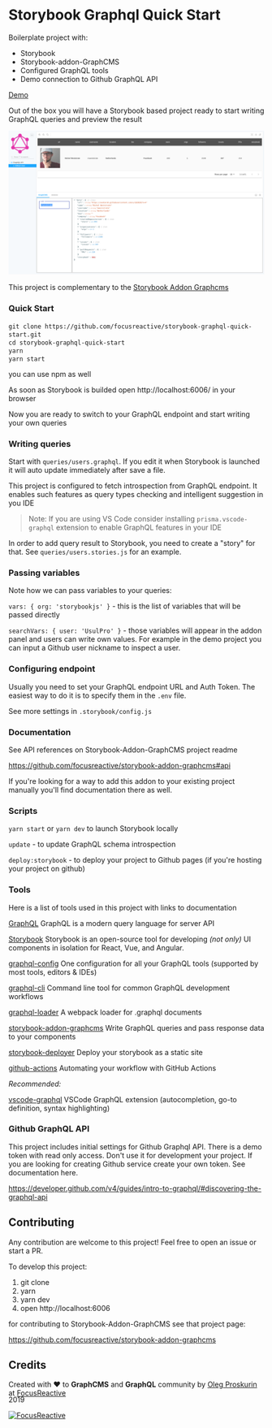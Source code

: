 # Storybook Graphql Quick Start

Boilerplate project with:

- Storybook
- Storybook-addon-GraphCMS
- Configured GraphQL tools
- Demo connection to Github GraphQL API

[Demo](https://focusreactive.github.io/storybook-graphql-quick-start)

Out of the box you will have a Storybook based project ready to start writing GraphQL queries and preview the result

![demo app](docs/storybook.png)

This project is complementary to the [Storybook Addon Graphcms](https://github.com/focusreactive/storybook-addon-graphcms)

### Quick Start

```shell
git clone https://github.com/focusreactive/storybook-graphql-quick-start.git
cd storybook-graphql-quick-start
yarn
yarn start
```

you can use npm as well

As soon as Storybook is builded open http://localhost:6006/ in your browser

Now you are ready to switch to your GraphQL endpoint and start writing your own queries

### Writing queries

Start with `queries/users.graphql`. If you edit it when Storybook is launched it will auto update immediately after save a file.

This project is configured to fetch introspection from GraphQL endpoint. It enables such features as query types checking and intelligent suggestion in you IDE

>Note: If you are using VS Code consider installing `prisma.vscode-graphql` extension to enable GraphQL features in your IDE


In order to add query result to Storybook, you need to create a "story" for that. See `queries/users.stories.js` for an example.

### Passing variables

Note how we can pass variables to your queries:

`vars: { org: 'storybookjs' }` - this is the list of variables that will be passed directly

`searchVars: { user: 'UsulPro' }` - those variables will appear in the addon panel and users can write own values. For example in the demo project you can input a Github user nickname to inspect a user.


### Configuring endpoint

Usually you need to set your GraphQL endpoint URL and Auth Token. The easiest way to do it is to specify them in the `.env` file.

See more settings in `.storybook/config.js`

### Documentation

See API references on Storybook-Addon-GraphCMS project readme

https://github.com/focusreactive/storybook-addon-graphcms#api

If you're looking for a way to add this addon to your existing project manually you'll find documentation there as well.

### Scripts

`yarn start` or `yarn dev` to launch Storybook locally

`update` - to update GraphQL schema introspection

`deploy:storybook` - to deploy your project to Github pages (if you're hosting your project on github)

### Tools

Here is a list of tools used in this project with links to documentation

[GraphQL](https://graphql.org/) GraphQL is a modern query language for server API

[Storybook](https://storybook.js.org/)  Storybook is an open-source tool for developing *(not only)* UI components in isolation for React, Vue, and Angular.

[graphql-config](https://github.com/kamilkisiela/graphql-config) One configuration for all your GraphQL tools (supported by most tools, editors & IDEs)

[graphql-cli](https://github.com/Urigo/graphql-cli) Command line tool for common GraphQL development workflows

[graphql-loader](https://github.com/samsarahq/graphql-loader) A webpack loader for .graphql documents

[storybook-addon-graphcms](https://github.com/focusreactive/storybook-addon-graphcms) Write GraphQL queries and pass response data to your components

[storybook-deployer](https://github.com/storybookjs/storybook-deployer) Deploy your storybook as a static site

[github-actions](https://help.github.com/en/actions/automating-your-workflow-with-github-actions) Automating your workflow with GitHub Actions

*Recommended:*

[vscode-graphql](https://github.com/prisma-labs/vscode-graphql) VSCode GraphQL extension (autocompletion, go-to definition, syntax highlighting)

### Github GraphQL API

This project includes initial settings for Github Graphql API. There is a demo token with read only access. Don't use it for development your project. If you are looking for creating Github service create your own token. See documentation here.

https://developer.github.com/v4/guides/intro-to-graphql/#discovering-the-graphql-api

## Contributing

Any contribution are welcome to this project! Feel free to open an issue or start a PR.

To develop this project:

1. git clone
2. yarn
3. yarn dev
4. open http://localhost:6006

for contributing to Storybook-Addon-GraphCMS see that project page:

https://github.com/focusreactive/storybook-addon-graphcms


## Credits

<div align="left" style="height: 16px;">Created with ❤︎ to <b>GraphCMS</b> and <b>GraphQL</b> community by <a href="https://twitter.com/UsulPro">Oleg Proskurin</a> at <a href="https://twitter.com/FocusReactive">FocusReactive</a>
</div>

2019

[![FocusReactive](https://raw.githubusercontent.com/focusreactive/storybook-addon-graphcms/master/docs/focusreactive-logo.svg?sanitize=true)](https://focusreactive.com)
